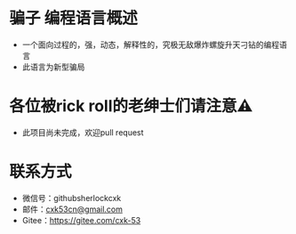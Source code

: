 # 骗子 编程语言概述
- 一个面向过程的，强，动态，解释性的，究极无敌爆炸螺旋升天刁钻的编程语言
- 此语言为新型骗局
# 各位被rick roll的老绅士们请注意⚠
- 此项目尚未完成，欢迎pull request
# 联系方式
- 微信号：githubsherlockcxk
- 邮件：cxk53cn@gmail.com
- Gitee：https://gitee.com/cxk-53
